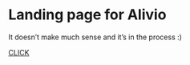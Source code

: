 # Landing page for Alivio
It doesn’t make much sense and it’s in the process :)

[CLICK](https://potatbut.github.io/alivio/dist)

